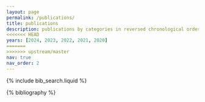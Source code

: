 ```yaml
---
layout: page
permalink: /publications/
title: publications
description: publications by categories in reversed chronological order. generated by jekyll-scholar.
<<<<<<< HEAD
years: [2024, 2023, 2022, 2021, 2020]
=======
>>>>>>> upstream/master
nav: true
nav_order: 2
---
```


<!-- _pages/publications.md -->

<!-- Bibsearch Feature -->

{% include bib_search.liquid %}

<div class="publications">

{% bibliography %}

</div>
